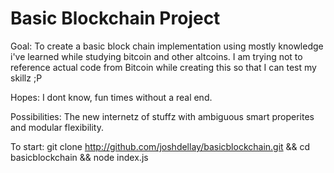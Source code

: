 # Basic Blockchain Project

Goal: To create a basic block chain implementation using mostly knowledge i've learned while studying bitcoin and other altcoins.  I am trying not to reference actual code from Bitcoin while creating this so that I can test my skillz ;P

Hopes: I dont know, fun times without a real end.

Possibilities: The new internetz of stuffz with ambiguous smart properites and modular flexibility.

To start:
git clone http://github.com/joshdellay/basicblockchain.git && cd basicblockchain && node index.js 